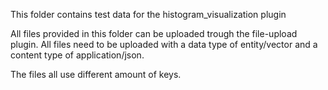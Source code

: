 This folder contains test data for the histogram_visualization plugin

All files provided in this folder can be uploaded trough the file-upload plugin. All files need to be uploaded with a data type of entity/vector and a content type of application/json.

The files all use different amount of keys.
